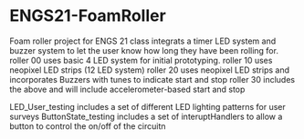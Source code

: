 # ENGS21-FoamRoller
Foam roller project for ENGS 21 class integrats a timer LED system and buzzer system to let the user know how long they have been rolling for. 
roller 00 uses basic 4 LED system for initial prototyping. 
roller 10 uses neopixel LED strips (12 LED system)
roller 20 uses neopixel LED strips and incorporates Buzzers with tunes to indicate start and stop
roller 30 includes the above and will include accelerometer-based start and stop 

LED_User_testing includes a set of different LED lighting patterns for user surveys 
ButtonState_testing includes a set of interuptHandlers to allow a button to control the on/off of the circuitn

